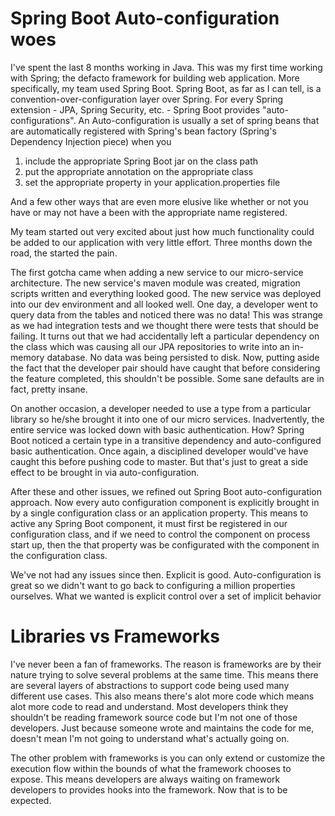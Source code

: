 Spring Boot Auto-configuration woes
=====================
I've spent the last 8 months working in Java. This was my first time working with Spring; the defacto framework for 
building web application. More specifically, my team used Spring Boot. Spring Boot, as far as I can tell, is a 
convention-over-configuration layer over Spring. For every Spring extension - JPA, Spring Security, etc. - Spring Boot
provides "auto-configurations". An Auto-configuration is usually a set of spring beans that are automatically registered
with Spring's bean factory (Spring's Dependency Injection piece) when you

1) include the appropriate Spring Boot jar on the class path 
2) put the appropriate annotation on the appropriate class
3) set the appropriate property in your application.properties file

And a few other ways that are even more elusive like whether or not you have or may not have a been with the appropriate 
name registered.

My team started out very excited about just how much functionality could be added to our application  with very little
effort. Three months down the road, the started the pain. 

The first gotcha came when adding a new service to our micro-service architecture. The new service's maven module was 
created, migration scripts written and everything looked good. The new service was deployed into our dev environment and
all looked well. One day, a developer went to query data from the tables and noticed there was no data! This was strange
as we had integration tests and we thought there were tests that should be failing. It turns out that we had accidentally
left a particular dependency on the class which was causing all our JPA repositories to write into an in-memory database.
No data was being persisted to disk. Now, putting aside the fact that the developer pair should have caught that before
considering the feature completed, this shouldn't be possible. Some sane defaults are in fact, pretty insane.

On another occasion, a developer needed to use a type from a particular library so he/she brought it into one of our
micro services. Inadvertently, the entire service was locked down with basic authentication. How? Spring Boot noticed a
certain type in a transitive dependency and auto-configured basic authentication. Once again, a disciplined developer 
would've have caught this before pushing code to master. But that's just to great a side effect to be brought in via
auto-configuration. 

After these and other issues, we refined out Spring Boot auto-configuration approach. Now every auto configuration
component is explicitly brought in by a single configuration class or an application property. This means to active 
any Spring Boot component, it must first be registered in our configuration class, and if we need to control the 
component on process start up, then the that property was be configurated with the component in the configuration class.

We've not had any issues since then. Explicit is good. Auto-configuration is great so we didn't want to go back to 
configuring a million properties ourselves. What we wanted is explicit control over a set of implicit behavior 


Libraries vs Frameworks
======================
I've never been a fan of frameworks. The reason is frameworks are by their nature trying to solve several problems at
the same time. This means there are several layers of abstractions to support code being used many different use cases.
This also means there's alot more code which means alot more code to read and understand. Most developers think
they shouldn't be reading framework source code but I'm not one of those developers. Just because someone wrote and
maintains the code for me, doesn't mean I'm not going to understand what's actually going on. 

The other problem with frameworks is you can only extend or customize the execution flow within the bounds of what the 
framework chooses to expose. This means developers are always waiting on framework developers to provides hooks into 
the framework. Now that is to be expected. 




